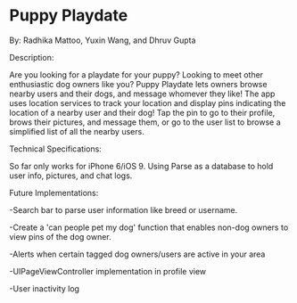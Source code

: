 # Puppy Playdate

By: 
Radhika Mattoo, Yuxin Wang, and Dhruv Gupta


Description: 

Are you looking for a playdate for your puppy? Looking to meet other enthusiastic dog owners like you? Puppy Playdate lets owners browse nearby users and their dogs, and message whomever they like! The app uses location services to track your location and display pins indicating the location of a nearby user and their dog! Tap the pin to go to their profile, brows their pictures, and message them, or go to the user list to browse a simplified list of all the nearby users. 


Technical Specifications: 

So far only works for iPhone 6/iOS 9. Using Parse as a database to hold user info, pictures, and chat logs. 


Future Implementations: 

-Search bar to parse user information like breed or username.

-Create a 'can people pet my dog' function that enables non-dog owners to view pins of the dog owner. 

-Alerts when certain tagged dog owners/users are active in your area

-UIPageViewController implementation in profile view

-User inactivity log 


